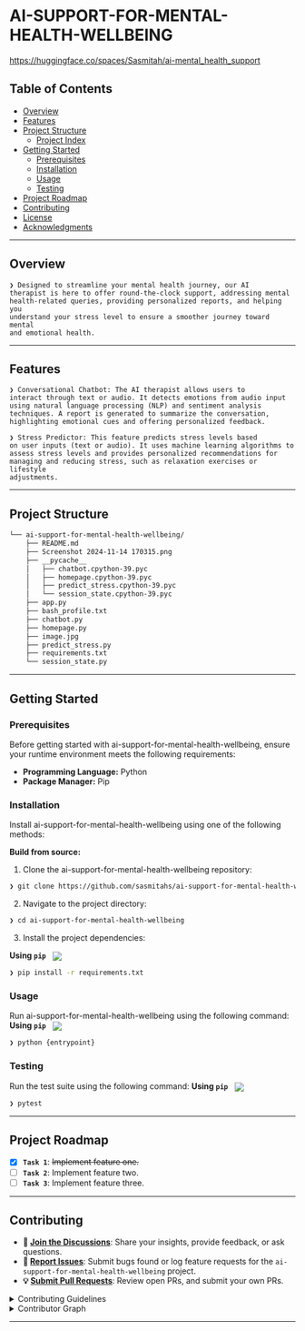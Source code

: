 <div align="left" style="position: relative;">
<h1>AI-SUPPORT-FOR-MENTAL-HEALTH-WELLBEING</h1>

https://huggingface.co/spaces/Sasmitah/ai-mental_health_support 



##  Table of Contents

- [ Overview](#-overview)
- [ Features](#-features)
- [ Project Structure](#-project-structure)
  - [ Project Index](#-project-index)
- [ Getting Started](#-getting-started)
  - [ Prerequisites](#-prerequisites)
  - [ Installation](#-installation)
  - [ Usage](#-usage)
  - [ Testing](#-testing)
- [ Project Roadmap](#-project-roadmap)
- [ Contributing](#-contributing)
- [ License](#-license)
- [ Acknowledgments](#-acknowledgments)

---

##  Overview

<code>❯  Designed to streamline your mental health journey, our AI therapist is here to offer round-the-clock support, addressing mental health-related queries, providing personalized reports, and helping you understand your stress level to ensure a smoother journey toward mental and emotional health.</code>

---

##  Features

<code>❯ Conversational Chatbot: The AI therapist allows users to interact through text or audio. It detects emotions from audio input using natural language processing (NLP) and sentiment analysis techniques. A report is generated to summarize the conversation, highlighting emotional cues and offering personalized feedback. </code>

<code>❯ Stress Predictor: This feature predicts stress levels based on user inputs (text or audio). It uses machine learning algorithms to assess stress levels and provides personalized recommendations for managing and reducing stress, such as relaxation exercises or lifestyle adjustments. </code>

---

##  Project Structure

```sh
└── ai-support-for-mental-health-wellbeing/
    ├── README.md
    ├── Screenshot 2024-11-14 170315.png
    ├── __pycache__
    │   ├── chatbot.cpython-39.pyc
    │   ├── homepage.cpython-39.pyc
    │   ├── predict_stress.cpython-39.pyc
    │   └── session_state.cpython-39.pyc
    ├── app.py
    ├── bash_profile.txt
    ├── chatbot.py
    ├── homepage.py
    ├── image.jpg
    ├── predict_stress.py
    ├── requirements.txt
    └── session_state.py
```


---
##  Getting Started

###  Prerequisites

Before getting started with ai-support-for-mental-health-wellbeing, ensure your runtime environment meets the following requirements:

- **Programming Language:** Python
- **Package Manager:** Pip


###  Installation

Install ai-support-for-mental-health-wellbeing using one of the following methods:

**Build from source:**

1. Clone the ai-support-for-mental-health-wellbeing repository:
```sh
❯ git clone https://github.com/sasmitahs/ai-support-for-mental-health-wellbeing
```

2. Navigate to the project directory:
```sh
❯ cd ai-support-for-mental-health-wellbeing
```

3. Install the project dependencies:


**Using `pip`** &nbsp; [<img align="center" src="https://img.shields.io/badge/Pip-3776AB.svg?style={badge_style}&logo=pypi&logoColor=white" />](https://pypi.org/project/pip/)

```sh
❯ pip install -r requirements.txt
```




###  Usage
Run ai-support-for-mental-health-wellbeing using the following command:
**Using `pip`** &nbsp; [<img align="center" src="https://img.shields.io/badge/Pip-3776AB.svg?style={badge_style}&logo=pypi&logoColor=white" />](https://pypi.org/project/pip/)

```sh
❯ python {entrypoint}
```


###  Testing
Run the test suite using the following command:
**Using `pip`** &nbsp; [<img align="center" src="https://img.shields.io/badge/Pip-3776AB.svg?style={badge_style}&logo=pypi&logoColor=white" />](https://pypi.org/project/pip/)

```sh
❯ pytest
```


---
##  Project Roadmap

- [X] **`Task 1`**: <strike>Implement feature one.</strike>
- [ ] **`Task 2`**: Implement feature two.
- [ ] **`Task 3`**: Implement feature three.

---

##  Contributing

- **💬 [Join the Discussions](https://github.com/sasmitahs/ai-support-for-mental-health-wellbeing/discussions)**: Share your insights, provide feedback, or ask questions.
- **🐛 [Report Issues](https://github.com/sasmitahs/ai-support-for-mental-health-wellbeing/issues)**: Submit bugs found or log feature requests for the `ai-support-for-mental-health-wellbeing` project.
- **💡 [Submit Pull Requests](https://github.com/sasmitahs/ai-support-for-mental-health-wellbeing/blob/main/CONTRIBUTING.md)**: Review open PRs, and submit your own PRs.

<details closed>
<summary>Contributing Guidelines</summary>

1. **Fork the Repository**: Start by forking the project repository to your github account.
2. **Clone Locally**: Clone the forked repository to your local machine using a git client.
   ```sh
   git clone https://github.com/sasmitahs/ai-support-for-mental-health-wellbeing
   ```
3. **Create a New Branch**: Always work on a new branch, giving it a descriptive name.
   ```sh
   git checkout -b new-feature-x
   ```
4. **Make Your Changes**: Develop and test your changes locally.
5. **Commit Your Changes**: Commit with a clear message describing your updates.
   ```sh
   git commit -m 'Implemented new feature x.'
   ```
6. **Push to github**: Push the changes to your forked repository.
   ```sh
   git push origin new-feature-x
   ```
7. **Submit a Pull Request**: Create a PR against the original project repository. Clearly describe the changes and their motivations.
8. **Review**: Once your PR is reviewed and approved, it will be merged into the main branch. Congratulations on your contribution!
</details>

<details closed>
<summary>Contributor Graph</summary>
<br>
<p align="left">
   <a href="https://github.com{/sasmitahs/ai-support-for-mental-health-wellbeing/}graphs/contributors">
      <img src="https://contrib.rocks/image?repo=sasmitahs/ai-support-for-mental-health-wellbeing">
   </a>
</p>
</details>

---

